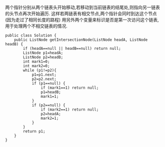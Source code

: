 两个指针分别从两个链表头开始移动,若移动到当前链表的结尾处,则指向另一链表的头节点再次开始遍历.
这样若两链表有相交节点,两个指针会同时到达这个节点(因为走过了相同长度的路程)
用另外两个变量来标识是否是第一次访问这个链表,用于处理两个不相交链表的情况.
```
public class Solution {
    public ListNode getIntersectionNode(ListNode headA, ListNode headB) {
        if (headA==null || headB==null) return null;
        ListNode p1=headA;
        ListNode p2=headB;
        int mark1=0;
        int mark2=0;
        while (p1!=p2){
            p1=p1.next;
            p2=p2.next;
            if (p1==null) {
                if (mark1==1) return null;
                p1=headB;
                mark1=1;
            }
            if (p2==null) {
                if (mark2==1) return null;
                p2=headA;
                mark2=1;
            }
        }
        return p1;
    }
}
```
